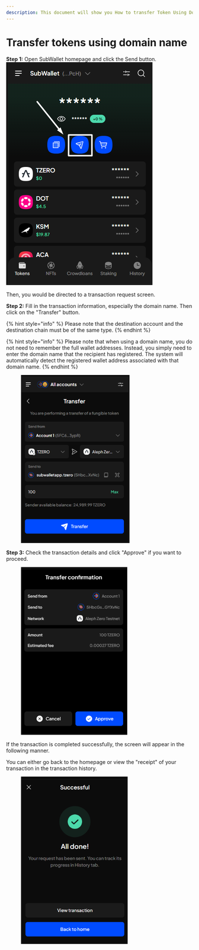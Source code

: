 ```yaml
---
description: This document will show you How to transfer Token Using Domain Name
---
```


# Transfer tokens using domain name

**Step 1:** Open SubWallet homepage and click the Send button.![](<../../../.gitbook/assets/image (27) (1) (1).png>)

Then, you would be directed to a transaction request screen.

**Step 2:** Fill in the transaction information, especially the domain name. Then click on the "Transfer" button.

{% hint style="info" %}
Please note that the destination account and the destination chain must be of the same type.&#x20;
{% endhint %}

{% hint style="info" %}
Please note that when using a domain name, you do not need to remember the full  wallet addresses. Instead, you simply need to enter the domain name that the recipient has registered. The system will automatically detect the registered wallet address associated with that domain name.
{% endhint %}

<div align="left">

<figure><img src="../../../.gitbook/assets/image (24) (1) (1).png" alt="" width="293"><figcaption></figcaption></figure>

</div>

**Step 3:** Check the transaction details and click "Approve" if you want to proceed.

<div align="left">

<figure><img src="../../../.gitbook/assets/image (25) (1) (1).png" alt="" width="287"><figcaption></figcaption></figure>

</div>

If the transaction is completed successfully, the screen will appear in the following manner.

You can either go back to the homepage or view the "receipt" of your transaction in the transaction history.

<div align="left">

<figure><img src="../../../.gitbook/assets/image (26) (1) (1).png" alt="" width="288"><figcaption></figcaption></figure>

</div>
